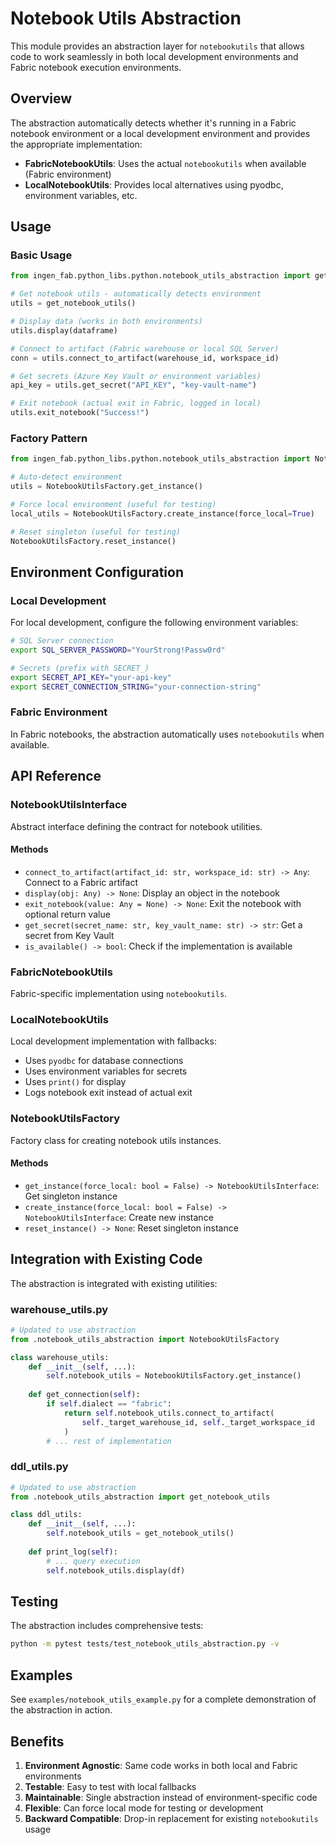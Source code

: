 # Notebook Utils Abstraction

This module provides an abstraction layer for `notebookutils` that allows code to work seamlessly in both local development environments and Fabric notebook execution environments.

## Overview

The abstraction automatically detects whether it's running in a Fabric notebook environment or a local development environment and provides the appropriate implementation:

- **FabricNotebookUtils**: Uses the actual `notebookutils` when available (Fabric environment)
- **LocalNotebookUtils**: Provides local alternatives using pyodbc, environment variables, etc.

## Usage

### Basic Usage

```python
from ingen_fab.python_libs.python.notebook_utils_abstraction import get_notebook_utils

# Get notebook utils - automatically detects environment
utils = get_notebook_utils()

# Display data (works in both environments)
utils.display(dataframe)

# Connect to artifact (Fabric warehouse or local SQL Server)
conn = utils.connect_to_artifact(warehouse_id, workspace_id)

# Get secrets (Azure Key Vault or environment variables)
api_key = utils.get_secret("API_KEY", "key-vault-name")

# Exit notebook (actual exit in Fabric, logged in local)
utils.exit_notebook("Success!")
```

### Factory Pattern

```python
from ingen_fab.python_libs.python.notebook_utils_abstraction import NotebookUtilsFactory

# Auto-detect environment
utils = NotebookUtilsFactory.get_instance()

# Force local environment (useful for testing)
local_utils = NotebookUtilsFactory.create_instance(force_local=True)

# Reset singleton (useful for testing)
NotebookUtilsFactory.reset_instance()
```

## Environment Configuration

### Local Development

For local development, configure the following environment variables:

```bash
# SQL Server connection
export SQL_SERVER_PASSWORD="YourStrong!Passw0rd"

# Secrets (prefix with SECRET_)
export SECRET_API_KEY="your-api-key"
export SECRET_CONNECTION_STRING="your-connection-string"
```

### Fabric Environment

In Fabric notebooks, the abstraction automatically uses `notebookutils` when available.

## API Reference

### NotebookUtilsInterface

Abstract interface defining the contract for notebook utilities.

#### Methods

- `connect_to_artifact(artifact_id: str, workspace_id: str) -> Any`: Connect to a Fabric artifact
- `display(obj: Any) -> None`: Display an object in the notebook
- `exit_notebook(value: Any = None) -> None`: Exit the notebook with optional return value
- `get_secret(secret_name: str, key_vault_name: str) -> str`: Get a secret from Key Vault
- `is_available() -> bool`: Check if the implementation is available

### FabricNotebookUtils

Fabric-specific implementation using `notebookutils`.

### LocalNotebookUtils

Local development implementation with fallbacks:

- Uses `pyodbc` for database connections
- Uses environment variables for secrets
- Uses `print()` for display
- Logs notebook exit instead of actual exit

### NotebookUtilsFactory

Factory class for creating notebook utils instances.

#### Methods

- `get_instance(force_local: bool = False) -> NotebookUtilsInterface`: Get singleton instance
- `create_instance(force_local: bool = False) -> NotebookUtilsInterface`: Create new instance
- `reset_instance() -> None`: Reset singleton instance

## Integration with Existing Code

The abstraction is integrated with existing utilities:

### warehouse_utils.py

```python
# Updated to use abstraction
from .notebook_utils_abstraction import NotebookUtilsFactory

class warehouse_utils:
    def __init__(self, ...):
        self.notebook_utils = NotebookUtilsFactory.get_instance()
        
    def get_connection(self):
        if self.dialect == "fabric":
            return self.notebook_utils.connect_to_artifact(
                self._target_warehouse_id, self._target_workspace_id
            )
        # ... rest of implementation
```

### ddl_utils.py

```python
# Updated to use abstraction
from .notebook_utils_abstraction import get_notebook_utils

class ddl_utils:
    def __init__(self, ...):
        self.notebook_utils = get_notebook_utils()
        
    def print_log(self):
        # ... query execution
        self.notebook_utils.display(df)
```

## Testing

The abstraction includes comprehensive tests:

```bash
python -m pytest tests/test_notebook_utils_abstraction.py -v
```

## Examples

See `examples/notebook_utils_example.py` for a complete demonstration of the abstraction in action.

## Benefits

1. **Environment Agnostic**: Same code works in both local and Fabric environments
2. **Testable**: Easy to test with local fallbacks
3. **Maintainable**: Single abstraction instead of environment-specific code
4. **Flexible**: Can force local mode for testing or development
5. **Backward Compatible**: Drop-in replacement for existing `notebookutils` usage